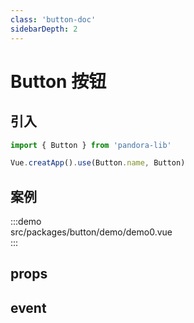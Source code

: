 ```yaml
---
class: 'button-doc'
sidebarDepth: 2
---
```

# Button 按钮

## 引入

```javascript
import { Button } from 'pandora-lib'

Vue.creatApp().use(Button.name, Button)
```

## 案例

:::demo  
src/packages/button/demo/demo0.vue  
:::

## props

## event
